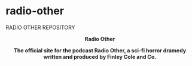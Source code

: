 # radio-other
RADIO OTHER REPOSITORY
<header><p><b>Radio Other<b><p><header>
<p>The official site for the podcast Radio Other, a sci-fi horror dramedy written and produced by Finley Cole and Co.<p>
